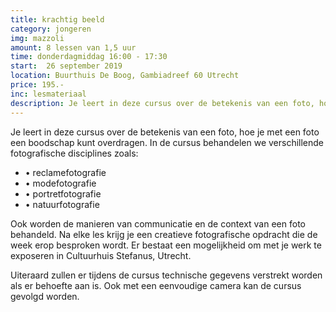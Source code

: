 ```yaml
---
title: krachtig beeld
category: jongeren
img: mazzoli
amount: 8 lessen van 1,5 uur
time: donderdagmiddag 16:00 - 17:30
start:  26 september 2019
location: Buurthuis De Boog, Gambiadreef 60 Utrecht 
price: 195.-
inc: lesmateriaal
description: Je leert in deze cursus over de betekenis van een foto, hoe je met een foto een boodschap kunt overdragen. Ook worden de manieren van communicatie en de context van een foto behandeld.
---
```


Je leert in deze cursus over de betekenis van een foto, hoe je met een foto een boodschap kunt overdragen. In de cursus behandelen we verschillende fotografische disciplines zoals:
- • reclamefotografie
- • modefotografie
- • portretfotografie
- • natuurfotografie 

Ook worden de manieren van communicatie en de context van een foto behandeld.
Na elke les krijg je een creatieve fotografische opdracht die de week erop besproken wordt. Er bestaat een mogelijkheid om met je werk te exposeren in Cultuurhuis Stefanus, Utrecht. 

Uiteraard zullen er tijdens de cursus technische gegevens verstrekt worden als er behoefte aan is. Ook met een eenvoudige camera kan de cursus gevolgd worden.